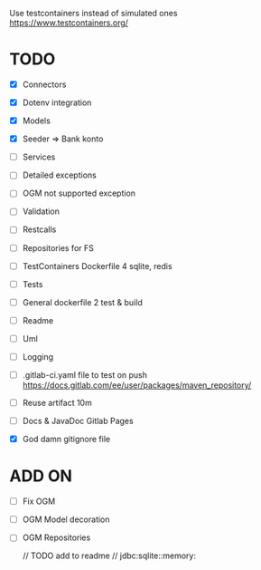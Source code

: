

Use testcontainers instead of simulated ones
https://www.testcontainers.org/

# TODO
- [x] Connectors
- [x] Dotenv integration
- [x] Models
- [x] Seeder => Bank konto
- [ ] Services
- [ ] Detailed exceptions
- [ ] OGM not supported exception
- [ ] Validation
- [ ] Restcalls
- [ ] Repositories for FS
- [ ] TestContainers Dockerfile 4 sqlite, redis
- [ ] Tests
- [ ] General dockerfile 2 test & build
- [ ] Readme
- [ ] Uml
- [ ] Logging
- [ ] .gitlab-ci.yaml file to test on push
https://docs.gitlab.com/ee/user/packages/maven_repository/
- [ ] Reuse artifact 10m
- [ ] Docs & JavaDoc Gitlab Pages
- [x] God damn gitignore file


# ADD ON

- [ ] Fix OGM
- [ ] OGM Model decoration
- [ ] OGM Repositories

  // TODO add to readme
  //  jdbc:sqlite::memory:
